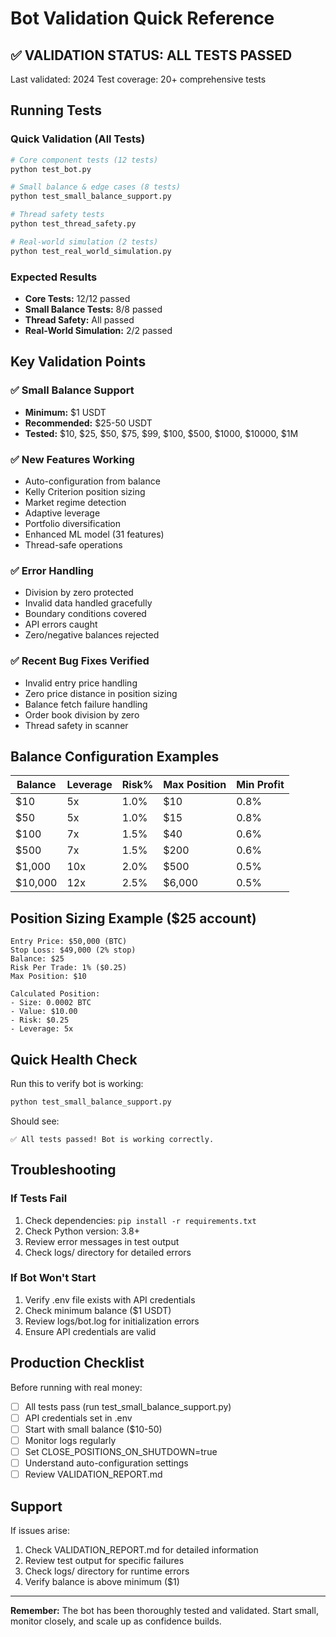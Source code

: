 # Bot Validation Quick Reference

## ✅ VALIDATION STATUS: ALL TESTS PASSED

Last validated: 2024
Test coverage: 20+ comprehensive tests

## Running Tests

### Quick Validation (All Tests)
```bash
# Core component tests (12 tests)
python test_bot.py

# Small balance & edge cases (8 tests)
python test_small_balance_support.py

# Thread safety tests
python test_thread_safety.py

# Real-world simulation (2 tests)
python test_real_world_simulation.py
```

### Expected Results
- **Core Tests:** 12/12 passed
- **Small Balance Tests:** 8/8 passed
- **Thread Safety:** All passed
- **Real-World Simulation:** 2/2 passed

## Key Validation Points

### ✅ Small Balance Support
- **Minimum:** $1 USDT
- **Recommended:** $25-50 USDT
- **Tested:** $10, $25, $50, $75, $99, $100, $500, $1000, $10000, $1M

### ✅ New Features Working
- Auto-configuration from balance
- Kelly Criterion position sizing
- Market regime detection
- Adaptive leverage
- Portfolio diversification
- Enhanced ML model (31 features)
- Thread-safe operations

### ✅ Error Handling
- Division by zero protected
- Invalid data handled gracefully
- Boundary conditions covered
- API errors caught
- Zero/negative balances rejected

### ✅ Recent Bug Fixes Verified
- Invalid entry price handling
- Zero price distance in position sizing
- Balance fetch failure handling
- Order book division by zero
- Thread safety in scanner

## Balance Configuration Examples

| Balance | Leverage | Risk% | Max Position | Min Profit |
|---------|----------|-------|--------------|------------|
| $10     | 5x       | 1.0%  | $10          | 0.8%       |
| $50     | 5x       | 1.0%  | $15          | 0.8%       |
| $100    | 7x       | 1.5%  | $40          | 0.6%       |
| $500    | 7x       | 1.5%  | $200         | 0.6%       |
| $1,000  | 10x      | 2.0%  | $500         | 0.5%       |
| $10,000 | 12x      | 2.5%  | $6,000       | 0.5%       |

## Position Sizing Example ($25 account)

```
Entry Price: $50,000 (BTC)
Stop Loss: $49,000 (2% stop)
Balance: $25
Risk Per Trade: 1% ($0.25)
Max Position: $10

Calculated Position:
- Size: 0.0002 BTC
- Value: $10.00
- Risk: $0.25
- Leverage: 5x
```

## Quick Health Check

Run this to verify bot is working:

```bash
python test_small_balance_support.py
```

Should see:
```
✅ All tests passed! Bot is working correctly.
```

## Troubleshooting

### If Tests Fail
1. Check dependencies: `pip install -r requirements.txt`
2. Check Python version: 3.8+
3. Review error messages in test output
4. Check logs/ directory for detailed errors

### If Bot Won't Start
1. Verify .env file exists with API credentials
2. Check minimum balance ($1 USDT)
3. Review logs/bot.log for initialization errors
4. Ensure API credentials are valid

## Production Checklist

Before running with real money:

- [ ] All tests pass (run test_small_balance_support.py)
- [ ] API credentials set in .env
- [ ] Start with small balance ($10-50)
- [ ] Monitor logs regularly
- [ ] Set CLOSE_POSITIONS_ON_SHUTDOWN=true
- [ ] Understand auto-configuration settings
- [ ] Review VALIDATION_REPORT.md

## Support

If issues arise:
1. Check VALIDATION_REPORT.md for detailed information
2. Review test output for specific failures
3. Check logs/ directory for runtime errors
4. Verify balance is above minimum ($1)

---

**Remember:** The bot has been thoroughly tested and validated. Start small, monitor closely, and scale up as confidence builds.

